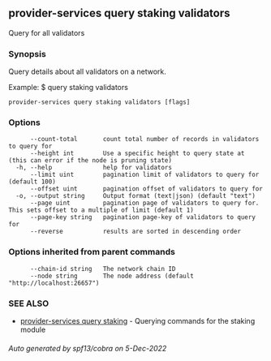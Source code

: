 ## provider-services query staking validators

Query for all validators

### Synopsis

Query details about all validators on a network.

Example:
$ <appd> query staking validators

```
provider-services query staking validators [flags]
```

### Options

```
      --count-total       count total number of records in validators to query for
      --height int        Use a specific height to query state at (this can error if the node is pruning state)
  -h, --help              help for validators
      --limit uint        pagination limit of validators to query for (default 100)
      --offset uint       pagination offset of validators to query for
  -o, --output string     Output format (text|json) (default "text")
      --page uint         pagination page of validators to query for. This sets offset to a multiple of limit (default 1)
      --page-key string   pagination page-key of validators to query for
      --reverse           results are sorted in descending order
```

### Options inherited from parent commands

```
      --chain-id string   The network chain ID
      --node string       The node address (default "http://localhost:26657")
```

### SEE ALSO

* [provider-services query staking](provider-services_query_staking.md)	 - Querying commands for the staking module

###### Auto generated by spf13/cobra on 5-Dec-2022

